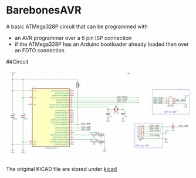 # BarebonesAVR

A basic ATMega328P circuit that can be programmed with
- an AVR programmer over a 6 pin ISP connection
- if the ATMega328P has an Arduino bootloader already loaded then over an FDTO connection

##Circuit

![Circuit](/img/BarebonesAVR_Schematic.PNG)

The original KiCAD file are stored under [kicad](/kicad)
